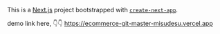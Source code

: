 This is a [Next.js](https://nextjs.org/) project bootstrapped with [`create-next-app`](https://github.com/vercel/next.js/tree/canary/packages/create-next-app).


  demo link here, 👇👇
  https://ecommerce-git-master-misudesu.vercel.app

